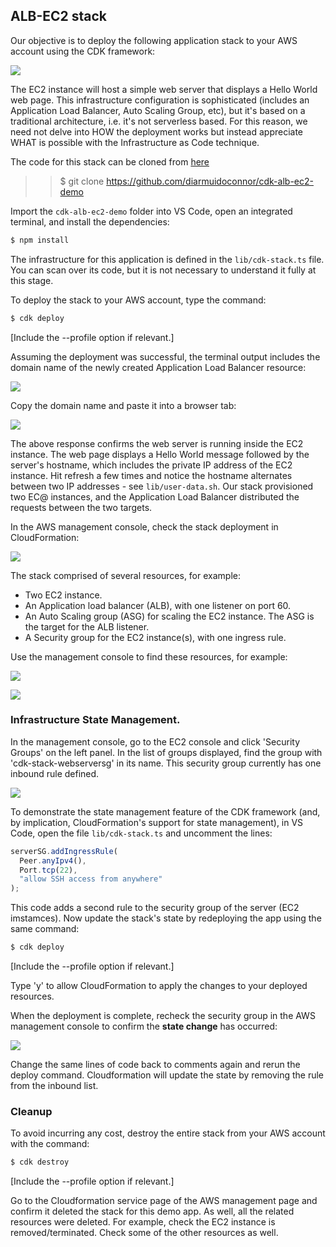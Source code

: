 ## ALB-EC2 stack


Our objective is to deploy the following application stack to your AWS account using the CDK framework:

![][schema]

The EC2 instance will host a simple web server that displays a Hello World web page.
This infrastructure configuration is sophisticated (includes an Application Load Balancer, Auto Scaling Group, etc), but it's based on a traditional architecture, i.e. it's not serverless based. For this reason, we need not delve into HOW the deployment works but instead appreciate WHAT is possible with the Infrastructure as Code technique.

The code for this stack can be cloned from [here](https://github.com/diarmuidoconnor/cdk-alb-ec2-demo)

> > $ git clone https://github.com/diarmuidoconnor/cdk-alb-ec2-demo

Import the `cdk-alb-ec2-demo` folder into VS Code, open an integrated terminal, and install the dependencies:

```bash
$ npm install
```

The infrastructure for this application is defined in the `lib/cdk-stack.ts` file. You can scan over its code, but it is not necessary to understand it fully at this stage.

To deploy the stack to your AWS account, type the command:

```bash
$ cdk deploy
```

[Include the --profile option if relevant.]

Assuming the deployment was successful, the terminal output includes the domain name of the newly created Application Load Balancer resource:

![][alb]

Copy the domain name and paste it into a browser tab:

![][root]

The above response confirms the web server is running inside the EC2 instance. The web page displays a Hello World message followed by the server's hostname, which includes the private IP address of the EC2 instance. Hit refresh a few times and notice the hostname alternates between two IP addresses - see `lib/user-data.sh`. Our stack provisioned two EC@ instances, and the Application Load Balancer distributed the requests between the two targets.

In the AWS management console, check the stack deployment in CloudFormation:

![][cf]

The stack comprised of several resources, for example:

- Two EC2 instance.
- An Application load balancer (ALB), with one listener on port 60.
- An Auto Scaling group (ASG) for scaling the EC2 instance. The ASG is the target for the ALB listener.
- A Security group for the EC2 instance(s), with one ingress rule.

Use the management console to find these resources, for example:

![][ec2]

![][albmc]

### Infrastructure State Management.

In the management console, go to the EC2 console and click 'Security Groups' on the left panel. In the list of groups displayed, find the group with 'cdk-stack-webserversg' in its name. This security group currently has one inbound rule defined.

![][secgrp]

To demonstrate the state management feature of the CDK framework (and, by implication, CloudFormation's support for state management), in VS Code, open the file `lib/cdk-stack.ts` and uncomment the lines:

```ts
serverSG.addIngressRule(
  Peer.anyIpv4(),
  Port.tcp(22),
  "allow SSH access from anywhere"
);
```

This code adds a second rule to the security group of the server (EC2 imstamces). Now update the stack's state by redeploying the app using the same command:

```bash
$ cdk deploy
```

[Include the --profile option if relevant.]

Type 'y' to allow CloudFormation to apply the changes to your deployed resources.

When the deployment is complete, recheck the security group in the AWS management console to confirm the **state change** has occurred:

![][secgrp2]

Change the same lines of code back to comments again and rerun the deploy command. Cloudformation will update the state by removing the rule from the inbound list.

### Cleanup

To avoid incurring any cost, destroy the entire stack from your AWS account with the command:

```bash
$ cdk destroy
```

[Include the --profile option if relevant.]

Go to the Cloudformation service page of the AWS management page and confirm it deleted the stack for this demo app. As well, all the related resources were deleted. For example, check the EC2 instance is removed/terminated. Check some of the other resources as well.

[schema]: ./img/schema.png
[alb]: ./img/alb.png
[root]: ./img/root.png
[api]: ./img/api.png
[cf]: ./img/cf.png
[secgrp]: ./img/secgrp.png
[secgrp2]: ./img/secgrp2.png
[albmc]: ./img/albmc.png
[ec2]: ./img/ec2.png
